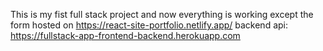 This is my fist full stack project and now everything is working except the form
hosted on https://react-site-portfolio.netlify.app/
backend api: https://fullstack-app-frontend-backend.herokuapp.com
